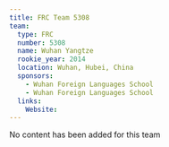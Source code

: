 ```yaml
---
title: FRC Team 5308
team:
  type: FRC
  number: 5308
  name: Wuhan Yangtze 
  rookie_year: 2014
  location: Wuhan, Hubei, China
  sponsors:
    - Wuhan Foreign Languages School
    - Wuhan Foreign Languages School
  links:
    Website: 
---
```

No content has been added for this team
